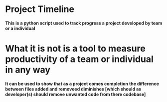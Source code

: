 # Project Timeline
**This is a python script used to track progress a project developed by team or a individual**

# What it is not is a tool to measure productivity of a team or individual in any way
**It can be used to show that as a project comes completion the difference between files added and removeed diminishes [which should as developer(s) should remove unwanted code from there codebase]**